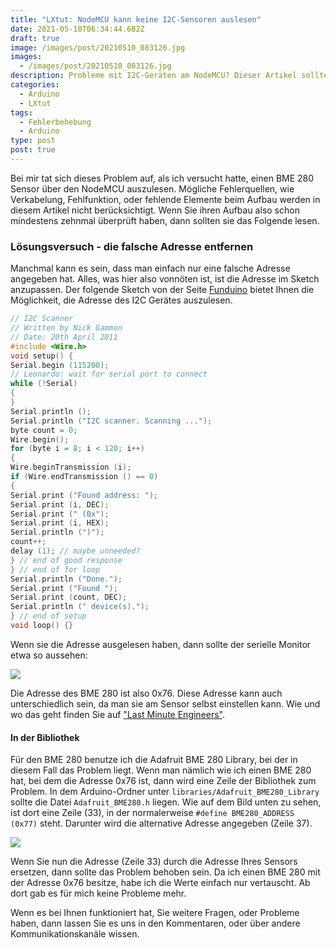 ```yaml
---
title: "LXtut: NodeMCU kann keine I2C-Sensoren auslesen"
date: 2021-05-10T06:34:44.682Z
draft: true
image: /images/post/20210510_083126.jpg
images:
  - /images/post/20210510_083126.jpg
description: Probleme mit I2C-Geräten am NodeMCU? Dieser Artikel sollte helfen.
categories:
  - Arduino
  - LXtut
tags:
  - Fehlerbehebung
  - Arduino
type: post
post: true
---
```

Bei mir tat sich dieses Problem auf, als ich versucht hatte, einen BME 280 Sensor über den NodeMCU auszulesen. Mögliche Fehlerquellen, wie Verkabelung, Fehlfunktion, oder fehlende Elemente beim Aufbau werden in diesem Artikel nicht berücksichtigt. Wenn Sie ihren Aufbau also schon mindestens zehnmal überprüft haben, dann sollten sie das Folgende lesen.

### Lösungsversuch - die falsche Adresse entfernen

Manchmal kann es sein, dass man einfach nur eine falsche Adresse angegeben hat. Alles, was hier also vonnöten ist, ist die Adresse im Sketch anzupassen. Der folgende Sketch von der Seite [Funduino](https://www.funduino.de) bietet Ihnen die Möglichkeit, die Adresse des I2C Gerätes auszulesen.

```cpp
// I2C Scanner
// Written by Nick Gammon
// Date: 20th April 2011
#include <Wire.h>
void setup() {
Serial.begin (115200);
// Leonardo: wait for serial port to connect
while (!Serial)
{
}
Serial.println ();
Serial.println ("I2C scanner. Scanning ...");
byte count = 0;
Wire.begin();
for (byte i = 8; i < 120; i++)
{
Wire.beginTransmission (i);
if (Wire.endTransmission () == 0)
{
Serial.print ("Found address: ");
Serial.print (i, DEC);
Serial.print (" (0x");
Serial.print (i, HEX);
Serial.println (")");
count++;
delay (1); // maybe unneeded?
} // end of good response
} // end of for loop
Serial.println ("Done.");
Serial.print ("Found ");
Serial.print (count, DEC);
Serial.println (" device(s).");
} // end of setup
void loop() {}
```

Wenn sie die Adresse ausgelesen haben, dann sollte der serielle Monitor etwa so aussehen:

![](/images/post/serieller-monitor.png)

Die Adresse des BME 280 ist also 0x76. Diese Adresse kann auch unterschiedlich sein, da man sie am Sensor selbst einstellen kann. Wie und wo das geht finden Sie auf ["Last Minute Engineers"](https://lastminuteengineers.com/bme280-arduino-tutorial/).

#### In der Bibliothek

Für den BME 280 benutze ich die Adafruit BME 280 Library, bei der in diesem Fall das Problem liegt. Wenn man nämlich wie ich einen BME 280 hat, bei dem die Adresse 0x76 ist, dann wird eine Zeile der Bibliothek zum Problem. In dem Arduino-Ordner unter `libraries/Adafruit_BME280_Library` sollte die Datei `Adafruit_BME280.h` liegen. Wie auf dem Bild unten zu sehen, ist dort eine Zeile (33), in der normalerweise `#define BME280_ADDRESS (0x77)` steht. Darunter wird die alternative Adresse angegeben (Zeile 37).

![](/images/post/adressen.png)

Wenn Sie nun die Adresse (Zeile 33) durch die Adresse Ihres Sensors ersetzen, dann sollte das Problem behoben sein. Da ich einen BME 280 mit der Adresse 0x76 besitze, habe ich die Werte einfach nur vertauscht. Ab dort gab es für mich keine Probleme mehr.

Wenn es bei Ihnen funktioniert hat, Sie weitere Fragen, oder Probleme haben, dann lassen Sie es uns in den Kommentaren, oder über andere Kommunikationskanäle wissen.